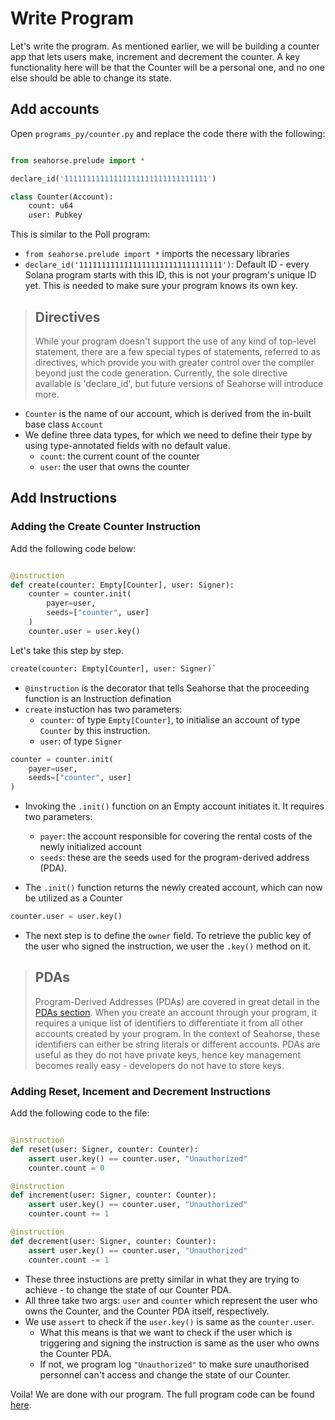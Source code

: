 # Write Program

Let's write the program. As mentioned earlier, we will be building a counter app that lets users make, increment and decrement the counter. A key functionality here will be that the Counter will be a personal one, and no one else should be able to change its state.

## Add accounts

Open `programs_py/counter.py` and replace the code there with the following:

```py

from seahorse.prelude import *

declare_id('11111111111111111111111111111111')

class Counter(Account):
    count: u64
    user: Pubkey

```

This is similar to the Poll program:
- `from seahorse.prelude import *` imports the necessary libraries
- `declare_id('11111111111111111111111111111111')`: Default ID - every Solana program starts with this ID, this is not your program's unique ID yet. This is needed to make sure your program knows its own key.

> ## Directives
> While your program doesn't support the use of any kind of top-level statement, there are a few special types of statements, referred to as directives, which provide you with greater control over the compiler beyond just the code generation. Currently, the sole directive available is 'declare_id', but future versions of Seahorse will introduce more.

- `Counter` is the name of our account, which is derived from the in-built base class `Account`
- We define three data types, for which we need to define their type by using type-annotated fields with no default value.
    - `count`: the current count of the counter
    - `user`: the user that owns the counter

## Add Instructions

### Adding the Create Counter Instruction

Add the following code below:

```py

@instruction
def create(counter: Empty[Counter], user: Signer):
    counter = counter.init(
        payer=user,
        seeds=["counter", user]
    )
    counter.user = user.key()

```

Let's take this step by step.

```py
create(counter: Empty[Counter], user: Signer)`
```

- `@instruction` is the decorator that tells Seahorse that the proceeding function is an Instruction defination
- `create` instuction has two parameters:
    - `counter`: of type `Empty[Counter]`, to initialise an account of type `Counter` by this instruction.
    - `user`: of type `Signer`

```py
counter = counter.init(
    payer=user,
    seeds=["counter", user]
)
```

- Invoking the `.init()` function on an Empty account initiates it. It requires two parameters:
    - `payer`: the account responsible for covering the rental costs of the newly initialized account
    - `seeds`: these are the seeds used for the program-derived address (PDA).

- The `.init()` function returns the newly created account, which can now be utilized as a Counter

```py
counter.user = user.key()
```
- The next step is to define the `owner` field. To retrieve the public key of the user who signed the instruction, we user the `.key()` method on it.

> ## PDAs
> Program-Derived Addresses (PDAs) are covered in great detail in the [PDAs section](../introduction-to-solana-core/spl-tokens-nfts-and-token-program/token-metadata-program.md). When you create an account through your program, it requires a unique list of identifiers to differentiate it from all other accounts created by your program. In the context of Seahorse, these identifiers can either be string literals or different accounts. PDAs are useful as they do not have private keys, hence key management becomes really easy - developers do not have to store keys.

### Adding Reset, Incement and Decrement Instructions

Add the following code to the file:

```py

@instruction
def reset(user: Signer, counter: Counter):
    assert user.key() == counter.user, "Unauthorized"
    counter.count = 0

@instruction
def increment(user: Signer, counter: Counter):
    assert user.key() == counter.user, "Unauthorized"
    counter.count += 1

@instruction
def decrement(user: Signer, counter: Counter):
    assert user.key() == counter.user, "Unauthorized"
    counter.count -= 1

```

- These three instuctions are pretty similar in what they are trying to achieve - to change the state of our Counter PDA.
- All three take two args: `user` and `counter` which represent the user who owns the Counter, and the Counter PDA itself, respectively.
- We use `assert` to check if the `user.key()` is same as the `counter.user`.
    - What this means is that we want to check if the user which is triggering and signing the instruction is same as the user who owns the Counter PDA.
    - If not, we program log `"Unauthorized"` to make sure unauthorised personnel can't access and change the state of our Counter.

Voila! We are done with our program. The full program code can be found [here](https://github.com/0xproflupin/seahorse-university/blob/main/programs/counter/programs_py/counter.py).
